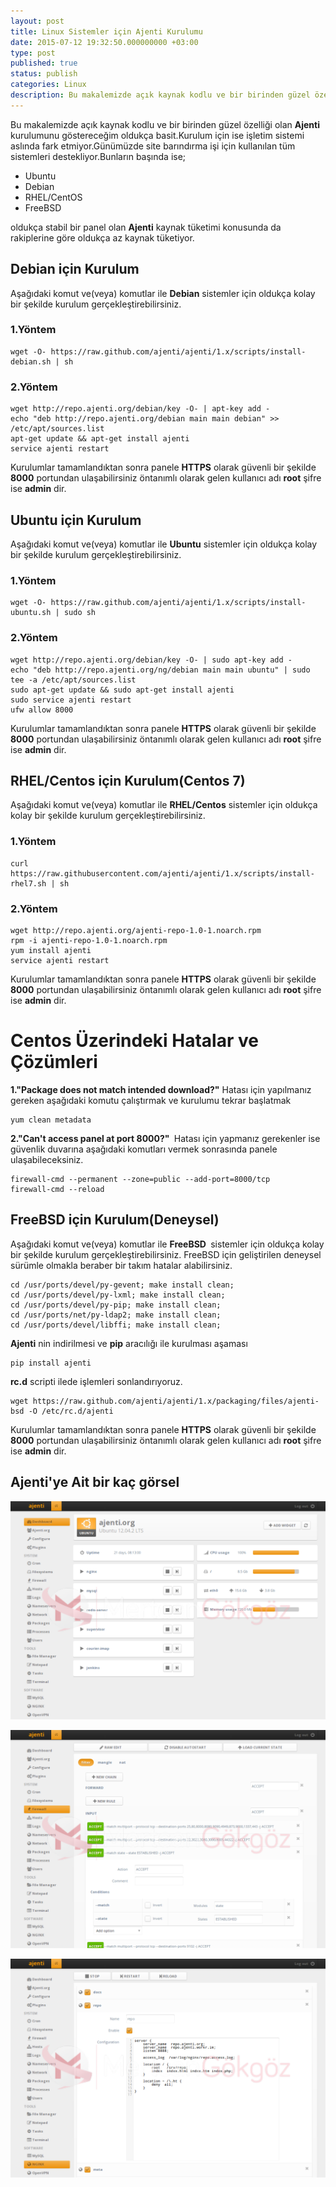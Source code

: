```yaml
---
layout: post
title: Linux Sistemler için Ajenti Kurulumu
date: 2015-07-12 19:32:50.000000000 +03:00
type: post
published: true
status: publish
categories: Linux
description: Bu makalemizde açık kaynak kodlu ve bir birinden güzel özelliği olan Ajenti kurulumunu göstereceğim oldukça basit olan kurulumunda işletim
---
```


Bu makalemizde açık kaynak kodlu ve bir birinden güzel özelliği olan **Ajenti** kurulumunu göstereceğim oldukça basit.Kurulum için ise işletim sistemi aslında fark etmiyor.Günümüzde site barındırma işi için kullanılan tüm sistemleri destekliyor.Bunların başında ise;

- Ubuntu
- Debian
- RHEL/CentOS
- FreeBSD

oldukça stabil bir panel olan **Ajenti** kaynak tüketimi konusunda da rakiplerine göre oldukça az kaynak tüketiyor.

## Debian için Kurulum

Aşağıdaki komut ve(veya) komutlar ile **Debian** sistemler için oldukça kolay bir şekilde kurulum gerçekleştirebilirsiniz.

### 1.Yöntem

    wget -O- https://raw.github.com/ajenti/ajenti/1.x/scripts/install-debian.sh | sh

### 2.Yöntem

    wget http://repo.ajenti.org/debian/key -O- | apt-key add -
    echo "deb http://repo.ajenti.org/debian main main debian" >> /etc/apt/sources.list
    apt-get update && apt-get install ajenti
    service ajenti restart

Kurulumlar tamamlandıktan sonra panele **HTTPS** olarak güvenli bir şekilde **8000** portundan ulaşabilirsiniz öntanımlı olarak gelen kullanıcı adı **root** şifre ise **admin** dir.

## Ubuntu için Kurulum

Aşağıdaki komut ve(veya) komutlar ile **Ubuntu** sistemler için oldukça kolay bir şekilde kurulum gerçekleştirebilirsiniz.

### 1.Yöntem

    wget -O- https://raw.github.com/ajenti/ajenti/1.x/scripts/install-ubuntu.sh | sudo sh

### 2.Yöntem

    wget http://repo.ajenti.org/debian/key -O- | sudo apt-key add -
    echo "deb http://repo.ajenti.org/ng/debian main main ubuntu" | sudo tee -a /etc/apt/sources.list
    sudo apt-get update && sudo apt-get install ajenti
    sudo service ajenti restart
    ufw allow 8000

Kurulumlar tamamlandıktan sonra panele **HTTPS** olarak güvenli bir şekilde **8000** portundan ulaşabilirsiniz öntanımlı olarak gelen kullanıcı adı **root** şifre ise **admin** dir.

## RHEL/Centos için Kurulum(Centos 7)

Aşağıdaki komut ve(veya) komutlar ile **RHEL/Centos** sistemler için oldukça kolay bir şekilde kurulum gerçekleştirebilirsiniz.

### 1.Yöntem

    curl https://raw.githubusercontent.com/ajenti/ajenti/1.x/scripts/install-rhel7.sh | sh

### 2.Yöntem

    wget http://repo.ajenti.org/ajenti-repo-1.0-1.noarch.rpm
    rpm -i ajenti-repo-1.0-1.noarch.rpm
    yum install ajenti
    service ajenti restart

Kurulumlar tamamlandıktan sonra panele **HTTPS** olarak güvenli bir şekilde **8000** portundan ulaşabilirsiniz öntanımlı olarak gelen kullanıcı adı **root** şifre ise **admin** dir.

# Centos Üzerindeki Hatalar ve Çözümleri

**1."Package does not match intended download?"** Hatası için yapılmanız gereken aşağıdaki komutu çalıştırmak ve kurulumu tekrar başlatmak

    yum clean metadata

**2."Can't access panel at port 8000?"&nbsp;** Hatası için yapmanız gerekenler ise güvenlik duvarına aşağıdaki komutları vermek sonrasında panele ulaşabileceksiniz.

    firewall-cmd --permanent --zone=public --add-port=8000/tcp
    firewall-cmd --reload

## FreeBSD için Kurulum(Deneysel)

Aşağıdaki komut ve(veya) komutlar ile **FreeBSD&nbsp;** sistemler için oldukça kolay bir şekilde kurulum gerçekleştirebilirsiniz. FreeBSD için geliştirilen deneysel sürümle olmakla beraber bir takım hatalar alabilirsiniz.

    cd /usr/ports/devel/py-gevent; make install clean;
    cd /usr/ports/devel/py-lxml; make install clean;
    cd /usr/ports/devel/py-pip; make install clean;
    cd /usr/ports/net/py-ldap2; make install clean;
    cd /usr/ports/devel/libffi; make install clean;

**Ajenti** nin indirilmesi ve **pip** aracılığı ile kurulması aşaması

    pip install ajenti

**rc.d** scripti ilede işlemleri sonlandırıyoruz.

    wget https://raw.github.com/ajenti/ajenti/1.x/packaging/files/ajenti-bsd -O /etc/rc.d/ajenti

Kurulumlar tamamlandıktan sonra panele **HTTPS** olarak güvenli bir şekilde **8000** portundan ulaşabilirsiniz öntanımlı olarak gelen kullanıcı adı **root** şifre ise **admin** dir.

## Ajenti'ye Ait bir kaç görsel

![ajentianagorsel1](/assets/ajentianagorsel1.png)

![ajentiguvenlikduvari2](/assets/ajentiguvenlikduvari2.png)

![ajentinginx4](/assets/ajentinginx4.png)
